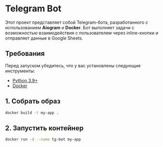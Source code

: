 # Telegram Bot

Этот проект представляет собой Telegram-бота, разработанного с использованием **Aiogram** и **Docker**. Бот выполняет задачи с возможностью взаимодействия с пользователем через inline-кнопки и отправляет данные в Google Sheets.

## Требования

Перед запуском убедитесь, что у вас установлены следующие инструменты:

- [Python 3.9+](https://www.python.org/downloads/)
- [Docker](https://www.docker.com/products/docker-desktop)


## 1. Cобрать образ
```bash
docker build -t my-app .
```

## 2. Запустить контейнер
```bash
docker run -d --name tg-bot my-app
```
